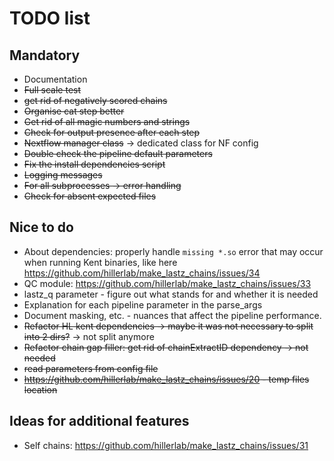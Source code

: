 # TODO list

## Mandatory

- Documentation
- ~~Full scale test~~
- ~~get rid of negatively scored chains~~
- ~~Organise cat step better~~
- ~~Get rid of all magic numbers and strings~~
- ~~Check for output presence after each step~~
- ~~Nextflow manager class~~ -> dedicated class for NF config
- ~~Double check the pipeline default parameters~~
- ~~Fix the install dependencies script~~
- ~~Logging messages~~
- ~~For all subprocesses -> error handling~~
- ~~Check for absent expected files~~

## Nice to do

- About dependencies: properly handle `missing *.so` error that may occur when running Kent binaries, like here https://github.com/hillerlab/make_lastz_chains/issues/34
- QC module: https://github.com/hillerlab/make_lastz_chains/issues/33
- lastz_q parameter - figure out what stands for and whether it is needed
- Explanation for each pipeline parameter in the parse_args
- Document masking, etc. - nuances that affect the pipeline performance.
- ~~Refactor HL kent dependencies -> maybe it was not necessary to split into 2 dirs?~~ -> not split anymore
- ~~Refactor chain gap filler: get rid of chainExtractID dependency -> not needed~~
- ~~read parameters from config file~~
- ~~https://github.com/hillerlab/make_lastz_chains/issues/20 - temp files location~~

## Ideas for additional features

- Self chains: https://github.com/hillerlab/make_lastz_chains/issues/31
